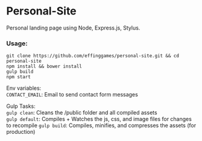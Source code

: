 Personal-Site
=================

Personal landing page using Node, Express.js, Stylus.

### Usage:

```
git clone https://github.com/effinggames/personal-site.git && cd personal-site
npm install && bower install
gulp build
npm start
```
Env variables:  
`CONTACT_EMAIL`: Email to send contact form messages 

Gulp Tasks:  
`gulp clean`: Cleans the /public folder and all compiled assets  
`gulp default`: Compiles + Watches the js, css, and image files for changes to recompile
`gulp build`: Compiles, minifies, and compresses the assets (for production)  
